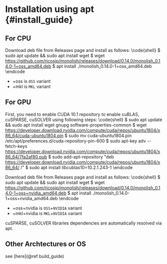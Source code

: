 # Installation using apt {#install_guide}

## For CPU

Download deb file from Releases page and install as follows:
\code{shell}
$ sudo apt update && sudo apt install wget
$ wget https://github.com/ricosjp/monolish/releases/download/0.14.0/monolish_0.14.0-1+oss_amd64.deb
$ apt install ./monolish_0.14.0-1+oss_amd64.deb
\endcode

- +oss is `OSS` variant
- +mkl is `MKL` variant

## For GPU
First, you need to enable CUDA 10.1 repository to enable cuBLAS, cuSPARSE, cuSOLVER using following steps:
\code{shell}
$ sudo apt update && sudo apt install wget gnupg software-properties-common
$ wget https://developer.download.nvidia.com/compute/cuda/repos/ubuntu1804/x86_64/cuda-ubuntu1804.pin
$ sudo mv cuda-ubuntu1804.pin /etc/apt/preferences.d/cuda-repository-pin-600
$ sudo apt-key adv --fetch-keys https://developer.download.nvidia.com/compute/cuda/repos/ubuntu1804/x86_64/7fa2af80.pub
$ sudo add-apt-repository "deb https://developer.download.nvidia.com/compute/cuda/repos/ubuntu1804/x86_64/ /"
$ sudo apt install libcublas10=10.2.1.243-1
\endcode

Download deb file from Releases page and install as follows:
\code{shell}
$ sudo apt update && sudo apt install wget
$ wget https://github.com/ricosjp/monolish/releases/download/0.14.0/monolish_0.14.0-1+oss+nvidia_amd64.deb
$ apt install ./monolish_0.14.0-1+oss+nvidia_amd64.deb
\endcode

- +oss+nvidia is `OSS`+`NVIDIA` variant
- +mkl+nvidia is `MKL`+`NVIDIA` variant

cuSPARSE, cuSOLVER libraries dependencies are automatically resolved via apt.

## Other Archtectures or OS
see [here](@ref build_guide)
